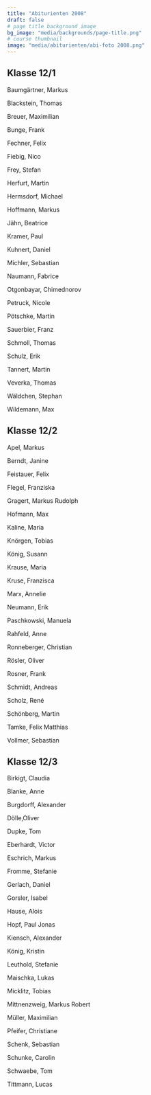 ```yaml
---
title: "Abiturienten 2008"
draft: false
# page title background image
bg_image: "media/backgrounds/page-title.png"
# course thumbnail
image: "media/abiturienten/abi-foto 2008.png"
---
```


## Klasse 12/1

Baumgärtner, Markus

Blackstein, Thomas

Breuer, Maximilian

Bunge, Frank

Fechner, Felix

Fiebig, Nico

Frey, Stefan

Herfurt, Martin

Hermsdorf, Michael

Hoffmann, Markus

Jähn, Beatrice

Kramer, Paul

Kuhnert, Daniel

Michler, Sebastian

Naumann, Fabrice

Otgonbayar, Chimednorov

Petruck, Nicole

Pötschke, Martin

Sauerbier, Franz

Schmoll, Thomas

Schulz, Erik

Tannert, Martin

Veverka, Thomas

Wäldchen, Stephan

Wildemann, Max

## Klasse 12/2

Apel, Markus

Berndt, Janine

Feistauer, Felix

Flegel, Franziska

Gragert, Markus Rudolph

Hofmann, Max

Kaline, Maria

Knörgen, Tobias

König, Susann

Krause, Maria

Kruse, Franzisca

Marx, Annelie

Neumann, Erik

Paschkowski, Manuela

Rahfeld, Anne

Ronneberger, Christian

Rösler, Oliver

Rosner, Frank

Schmidt, Andreas

Scholz, René

Schönberg, Martin

Tamke, Felix Matthias

Vollmer, Sebastian

## Klasse 12/3

Birkigt, Claudia

Blanke, Anne

Burgdorff, Alexander

Dölle,Oliver

Dupke, Tom

Eberhardt, Victor

Eschrich, Markus

Fromme, Stefanie

Gerlach, Daniel

Gorsler, Isabel

Hause, Alois

Hopf, Paul Jonas

Kiensch, Alexander

König, Kristin

Leuthold, Stefanie

Maischka, Lukas

Micklitz, Tobias

Mittnenzweig, Markus Robert

Müller, Maximilian

Pfeifer, Christiane

Schenk, Sebastian

Schunke, Carolin

Schwaebe, Tom

Tittmann, Lucas
